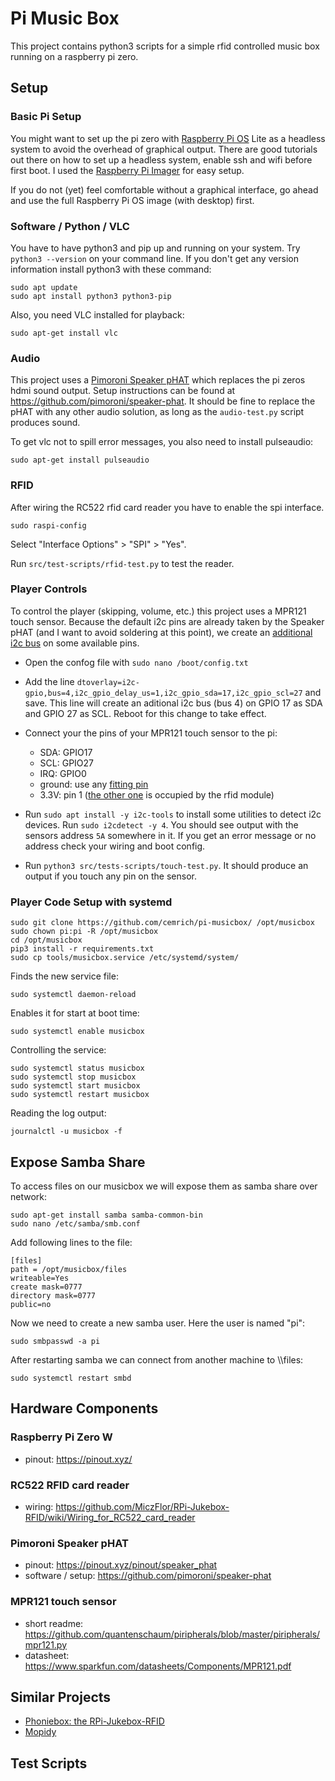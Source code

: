 # Pi Music Box

This project contains python3 scripts for a simple rfid controlled music box running on a raspberry pi zero.

## Setup

### Basic Pi Setup

You might want to set up the pi zero with [Raspberry Pi OS](https://www.raspberrypi.org/software/) Lite as a headless system to avoid the overhead of graphical output. There are good tutorials out there on how to set up a headless system, enable ssh and wifi before first boot. I used the [Raspberry Pi Imager](https://www.raspberrypi.com/software/) for easy setup.

If you do not (yet) feel comfortable without a graphical interface, go ahead and use the full Raspberry Pi OS image (with desktop) first.

### Software / Python / VLC

You have to have python3 and pip up and running on your system. Try `python3 --version` on your command line. If you don't get any version information install python3 with these command:

```
sudo apt update
sudo apt install python3 python3-pip
```

Also, you need VLC installed for playback:

```
sudo apt-get install vlc
```

### Audio

This project uses a [Pimoroni Speaker pHAT](https://shop.pimoroni.com/products/speaker-phat) which replaces the pi zeros hdmi sound output. Setup instructions can be found at https://github.com/pimoroni/speaker-phat. It should be fine to replace the pHAT with any other audio solution, as long as the `audio-test.py` script produces sound.

To get vlc not to spill error messages, you also need to install pulseaudio:

    sudo apt-get install pulseaudio

### RFID

After wiring the RC522 rfid card reader you have to enable the spi interface.

    sudo raspi-config

Select "Interface Options" > "SPI" > "Yes".

Run `src/test-scripts/rfid-test.py` to test the reader.

### Player Controls

To control the player (skipping, volume, etc.) this project uses a MPR121 touch sensor. Because the default i2c pins are already taken by the Speaker pHAT (and I want to avoid soldering at this point), we create an [additional i2c bus](https://www.instructables.com/Raspberry-PI-Multiple-I2c-Devices/) on some available pins.

- Open the confog file with `sudo nano /boot/config.txt`
- Add the line `dtoverlay=i2c-gpio,bus=4,i2c_gpio_delay_us=1,i2c_gpio_sda=17,i2c_gpio_scl=27` and save. This line will create an aditional i2c bus (bus 4) on GPIO 17 as SDA and GPIO 27 as SCL. Reboot for this change to take effect.

- Connect your the pins of your MPR121 touch sensor to the pi:
  - SDA: GPIO17
  - SCL: GPIO27
  - IRQ: GPIO0
  - ground: use any [fitting pin](https://pinout.xyz/pinout/ground#)
  - 3.3V: pin 1 ([the other one](https://pinout.xyz/pinout/3v3_power#) is occupied by the rfid module)

- Run `sudo apt install -y i2c-tools` to install some utilities to detect i2c devices. Run `sudo i2cdetect -y 4`. You should see output with the sensors address `5A` somewhere in it. If you get an error message or no address check your wiring and boot config.

- Run `python3 src/tests-scripts/touch-test.py`. It should produce an output if you touch any pin on the sensor.

### Player Code Setup with systemd

```
sudo git clone https://github.com/cemrich/pi-musicbox/ /opt/musicbox
sudo chown pi:pi -R /opt/musicbox
cd /opt/musicbox
pip3 install -r requirements.txt
sudo cp tools/musicbox.service /etc/systemd/system/
```

Finds the new service file:

    sudo systemctl daemon-reload

Enables it for start at boot time:

    sudo systemctl enable musicbox

Controlling the service:

```
sudo systemctl status musicbox
sudo systemctl stop musicbox
sudo systemctl start musicbox
sudo systemctl restart musicbox
```

Reading the log output:

    journalctl -u musicbox -f 

## Expose Samba Share

To access files on our musicbox we will expose them as samba share over network:

```
sudo apt-get install samba samba-common-bin
sudo nano /etc/samba/smb.conf
```

Add following lines to the file:

```
[files]
path = /opt/musicbox/files
writeable=Yes
create mask=0777
directory mask=0777
public=no
```

Now we need to create a new samba user. Here the user is named "pi":

```
sudo smbpasswd -a pi
```

After restarting samba we can connect from another machine to \\<my-pi-ip-or-network-name>\files:

```
sudo systemctl restart smbd
```

## Hardware Components

### Raspberry Pi Zero W

- pinout: https://pinout.xyz/

### RC522 RFID card reader

- wiring: https://github.com/MiczFlor/RPi-Jukebox-RFID/wiki/Wiring_for_RC522_card_reader

### Pimoroni Speaker pHAT

- pinout: https://pinout.xyz/pinout/speaker_phat
- software / setup: https://github.com/pimoroni/speaker-phat

### MPR121 touch sensor

- short readme: https://github.com/quantenschaum/piripherals/blob/master/piripherals/mpr121.py
- datasheet: https://www.sparkfun.com/datasheets/Components/MPR121.pdf

## Similar Projects

- [Phoniebox: the RPi-Jukebox-RFID](https://github.com/MiczFlor/RPi-Jukebox-RFID)
- [Mopidy](https://mopidy.com/)

## Test Scripts
